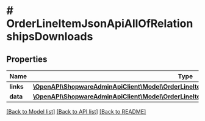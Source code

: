 # # OrderLineItemJsonApiAllOfRelationshipsDownloads

## Properties

Name | Type | Description | Notes
------------ | ------------- | ------------- | -------------
**links** | [**\OpenAPI\ShopwareAdminApiClient\Model\OrderLineItemJsonApiAllOfRelationshipsDownloadsLinks**](OrderLineItemJsonApiAllOfRelationshipsDownloadsLinks.md) |  | [optional]
**data** | [**\OpenAPI\ShopwareAdminApiClient\Model\OrderLineItemJsonApiAllOfRelationshipsDownloadsData[]**](OrderLineItemJsonApiAllOfRelationshipsDownloadsData.md) |  | [optional]

[[Back to Model list]](../../README.md#models) [[Back to API list]](../../README.md#endpoints) [[Back to README]](../../README.md)
